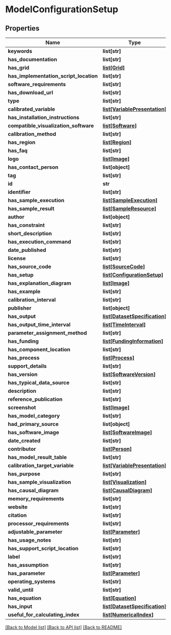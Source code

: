 # ModelConfigurationSetup

## Properties
Name | Type | Description | Notes
------------ | ------------- | ------------- | -------------
**keywords** | **list[str]** |  | [optional] 
**has_documentation** | **list[str]** |  | [optional] 
**has_grid** | [**list[Grid]**](Grid.md) |  | [optional] 
**has_implementation_script_location** | **list[str]** |  | [optional] 
**software_requirements** | **list[str]** |  | [optional] 
**has_download_url** | **list[str]** |  | [optional] 
**type** | **list[str]** |  | [optional] 
**calibrated_variable** | [**list[VariablePresentation]**](VariablePresentation.md) |  | [optional] 
**has_installation_instructions** | **list[str]** |  | [optional] 
**compatible_visualization_software** | [**list[Software]**](Software.md) |  | [optional] 
**calibration_method** | **list[str]** |  | [optional] 
**has_region** | [**list[Region]**](Region.md) |  | [optional] 
**has_faq** | **list[str]** |  | [optional] 
**logo** | [**list[Image]**](Image.md) |  | [optional] 
**has_contact_person** | **list[object]** |  | [optional] 
**tag** | **list[str]** |  | [optional] 
**id** | **str** |  | [optional] 
**identifier** | **list[str]** |  | [optional] 
**has_sample_execution** | [**list[SampleExecution]**](SampleExecution.md) |  | [optional] 
**has_sample_result** | [**list[SampleResource]**](SampleResource.md) |  | [optional] 
**author** | **list[object]** |  | [optional] 
**has_constraint** | **list[str]** |  | [optional] 
**short_description** | **list[str]** |  | [optional] 
**has_execution_command** | **list[str]** |  | [optional] 
**date_published** | **list[str]** |  | [optional] 
**license** | **list[str]** |  | [optional] 
**has_source_code** | [**list[SourceCode]**](SourceCode.md) |  | [optional] 
**has_setup** | [**list[ConfigurationSetup]**](ConfigurationSetup.md) |  | [optional] 
**has_explanation_diagram** | [**list[Image]**](Image.md) |  | [optional] 
**has_example** | **list[str]** |  | [optional] 
**calibration_interval** | **list[str]** |  | [optional] 
**publisher** | **list[object]** |  | [optional] 
**has_output** | [**list[DatasetSpecification]**](DatasetSpecification.md) |  | [optional] 
**has_output_time_interval** | [**list[TimeInterval]**](TimeInterval.md) |  | [optional] 
**parameter_assignment_method** | **list[str]** |  | [optional] 
**has_funding** | [**list[FundingInformation]**](FundingInformation.md) |  | [optional] 
**has_component_location** | **list[str]** |  | [optional] 
**has_process** | [**list[Process]**](Process.md) |  | [optional] 
**support_details** | **list[str]** |  | [optional] 
**has_version** | [**list[SoftwareVersion]**](SoftwareVersion.md) |  | [optional] 
**has_typical_data_source** | **list[str]** |  | [optional] 
**description** | **list[str]** |  | [optional] 
**reference_publication** | **list[str]** |  | [optional] 
**screenshot** | [**list[Image]**](Image.md) |  | [optional] 
**has_model_category** | **list[str]** |  | [optional] 
**had_primary_source** | **list[object]** |  | [optional] 
**has_software_image** | [**list[SoftwareImage]**](SoftwareImage.md) |  | [optional] 
**date_created** | **list[str]** |  | [optional] 
**contributor** | [**list[Person]**](Person.md) |  | [optional] 
**has_model_result_table** | **list[str]** |  | [optional] 
**calibration_target_variable** | [**list[VariablePresentation]**](VariablePresentation.md) |  | [optional] 
**has_purpose** | **list[str]** |  | [optional] 
**has_sample_visualization** | [**list[Visualization]**](Visualization.md) |  | [optional] 
**has_causal_diagram** | [**list[CausalDiagram]**](CausalDiagram.md) |  | [optional] 
**memory_requirements** | **list[str]** |  | [optional] 
**website** | **list[str]** |  | [optional] 
**citation** | **list[str]** |  | [optional] 
**processor_requirements** | **list[str]** |  | [optional] 
**adjustable_parameter** | [**list[Parameter]**](Parameter.md) |  | [optional] 
**has_usage_notes** | **list[str]** |  | [optional] 
**has_support_script_location** | **list[str]** |  | [optional] 
**label** | **list[str]** |  | [optional] 
**has_assumption** | **list[str]** |  | [optional] 
**has_parameter** | [**list[Parameter]**](Parameter.md) |  | [optional] 
**operating_systems** | **list[str]** |  | [optional] 
**valid_until** | **list[str]** |  | [optional] 
**has_equation** | [**list[Equation]**](Equation.md) |  | [optional] 
**has_input** | [**list[DatasetSpecification]**](DatasetSpecification.md) |  | [optional] 
**useful_for_calculating_index** | [**list[NumericalIndex]**](NumericalIndex.md) |  | [optional] 

[[Back to Model list]](../#documentation-for-models) [[Back to API list]](../#documentation-for-api-endpoints) [[Back to README]](../)


